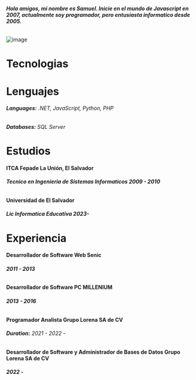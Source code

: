 ###### **Hola amigos, mi nombre es Samuel. Inicie en el mundo de Javascript en 2007, actualmente soy programador, pero entusiasta informatico desde 2005.**

![image](https://github.com/samuelreyesiglesias/samuelreyesiglesias/assets/51006648/e721e898-e4c3-44d9-8fc4-f43cba33aa51)


# Tecnologias

# Lenguajes
###### **Languages:** .NET, JavaScript, Python, PHP
###### **Databases:** SQL Server

# Estudios
#### **ITCA Fepade La Unión, El Salvador** 
######  **Tecnico en Ingenieria de Sistemas Informaticos 2009 - 2010**

#### **Universidad de El Salvador** 
######  **Lic Informatica Educativa 2023-**

# Experiencia
#### **Desarrollador de Software Web Senic**
######  **2011 - 2013**

#### **Desarrollador de Software PC MILLENIUM** 
###### **2013 - 2016**

#### **Programador Analista Grupo Lorena SA de CV**
######  **Duration:** 2021 - 2022 -

#### **Desarrollador de Software y Administrador de Bases de Datos Grupo Lorena SA de CV**
######  **2022 -**
